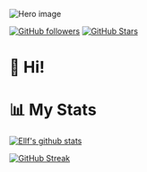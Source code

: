 
![Hero image](https://scontent-amt2-1.xx.fbcdn.net/v/t31.18172-8/15676294_1801335756792190_9128626988685355872_o.jpg?_nc_cat=106&ccb=1-5&_nc_sid=e3f864&_nc_ohc=s7nEWO9iAHcAX9ns8_t&_nc_ht=scontent-amt2-1.xx&oh=00_AT-FYap21HYvnRong2hkG8gsFz9t7JLHC7s4GV_1otvN2g&oe=624C07C5)

[![GitHub followers](https://img.shields.io/github/followers/ellf?logo=GitHub&style=for-the-badge)](https://github.com/ellf)
[![GitHub Stars](https://img.shields.io/github/stars/ellf?logo=github&style=for-the-badge)](https://github.com/ellf)

# 👋 Hi!



# 📊 My Stats

[![Ellf's github stats](https://github-readme-stats.vercel.app/api?username=ellf&show_icons=true&count_private=true&theme=radical&hide=stars)](https://github.com/ellf)

[![GitHub Streak](https://github-readme-streak-stats.herokuapp.com/?user=ellf&theme=dark&count_private=true&theme=radical)](https://github.com/ellf)
